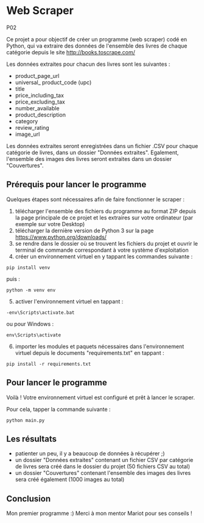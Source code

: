 # Web Scraper

P02

Ce projet a pour objectif de créer un programme (web scraper) codé en Python, qui va extraire des données de l'ensemble des livres de chaque catégorie depuis le site http://books.toscrape.com/

Les données extraites pour chacun des livres sont les suivantes :
- product_page_url
- universal_ product_code (upc)
- title
- price_including_tax
- price_excluding_tax
- number_available
- product_description
- category
- review_rating
- image_url

Les données extraites seront enregistrées dans un fichier .CSV pour chaque catégorie de livres, dans un dossier "Données extraites". Egalement, l'ensemble des images des livres seront extraites dans un dossier "Couvertures".

## Prérequis pour lancer le programme

Quelques étapes sont nécessaires afin de faire fonctionner le scraper :

1) télécharger l'ensemble des fichiers du programme au format ZIP depuis la page principale de ce projet et les extraires sur votre ordinateur (par exemple sur votre Desktop)
2) télécharger la dernière version de Python 3 sur la page https://www.python.org/downloads/
3) se rendre dans le dossier où se trouvent les fichiers du projet et ouvrir le terminal de commande correspondant à votre système d'exploitation
4) créer un environnement virtuel en y tappant les commandes suivante :
```
pip install venv
```
puis :
```
python -m venv env
```
5) activer l'environnement virtuel en tappant :
```
-env\Scripts\activate.bat
```
ou pour Windows :
```
env\Scripts\activate
```
6) importer les modules et paquets nécessaires dans l'environnement virtuel depuis le documents "requirements.txt" en tappant :
```
pip install -r requirements.txt
```

## Pour lancer le programme

Voilà ! Votre environnement virtuel est configuré et prêt à lancer le scraper. 

Pour cela, tapper la commande suivante :
```
python main.py
```

## Les résultats

- patienter un peu, il y a beaucoup de données à récupérer ;)
- un dossier "Données extraites" contenant un fichier CSV par catégorie de livres sera créé dans le dossier du projet (50 fichiers CSV au total)
- un dossier "Couvertures" contenant l'ensemble des images des livres sera créé également (1000 images au total)

## Conclusion

Mon premier programme :)
Merci à mon mentor Mariot pour ses conseils !

